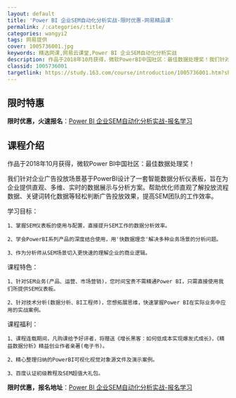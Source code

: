 ```yaml
---
layout: default
title: 'Power BI 企业SEM自动化分析实战-限时优惠-网易精品课'
permalink: /:categories/:title/
categories: wangyi2
tags: 网易提供
cover: 1005736001.jpg
keywords: 精选网课,网易云课堂,Power BI 企业SEM自动化分析实战
description: 作品于2018年10月获得，微软PowerBI中国社区：最佳数据处理奖！我们针对企业广告投放场景基于PowerBI设计了
classid: 1005736001
targetlink: https://study.163.com/course/introduction/1005736001.htm?share=1&shareId=1025206652&utm_campaign=share&utm_medium=iphoneShare&utm_source=&utm_u=1025206652
---
```


## 限时特惠

**限时优惠，火速报名**：[Power BI 企业SEM自动化分析实战-报名学习](https://study.163.com/course/introduction/1005736001.htm?share=1&shareId=1025206652&utm_campaign=share&utm_medium=iphoneShare&utm_source=&utm_u=1025206652)

## 课程介绍

作品于2018年10月获得，微软Power BI中国社区：最佳数据处理奖！

我们针对企业广告投放场景基于PowerBI设计了一套智能数据分析仪表板，旨在为企业提供直观、多维、实时的数据展示与分析方案。帮助优化师直观了解投放流程数据、关键词转化数据等轻松判断广告投放效果，提高SEM团队的工作效率。

	

学习目标：

	1、掌握SEM仪表板的使用与配置，直接提升SEM工作的数据分析效率。

	2、学会PowerBI系列产品的深度结合使用，用'快数据理念'解决多种业务场景的分析问题。

	3、作为分析师从SEM场景切入更快速的理解企业的商业逻辑。



课程特色：

	1、针对SEM业务(产品、运营、市场营销)，您时间宝贵不需精通Power BI，只需直接使用我们所提供SEM仪表板。

	2、针对技术分析(数据分析、BI工程师)，您想拓展思维，快速掌握Power BI在实际业务中应用的实战案例。



课程福利：

	1、课程连载期间，凡购课给予好评者，将赠送《增长黑客：如何低成本实现爆发式成长》，《精益数据分析》精益创业作者亲著(电子书)。

	2、精心整理归纳的PowerBI可视化视觉对象源文件及演示案例。

	3、百度认证初级教程及SEM超值大礼包。

**限时优惠，报名地址**：[Power BI 企业SEM自动化分析实战-报名学习](https://study.163.com/course/introduction/1005736001.htm?share=1&shareId=1025206652&utm_campaign=share&utm_medium=iphoneShare&utm_source=&utm_u=1025206652)

